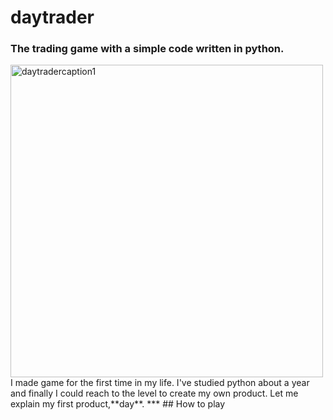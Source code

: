 # daytrader
### The trading game with a simple code written in python.
<img width="500" alt="daytradercaption1" src="https://user-images.githubusercontent.com/75876484/103157065-c5bba980-47f2-11eb-9e0c-81fd6094c924.png">
I made game for the first time in my life. I've studied python about a year and finally I could reach to the level to create my own product. Let me explain my first product,**day**.
***
## How to play
